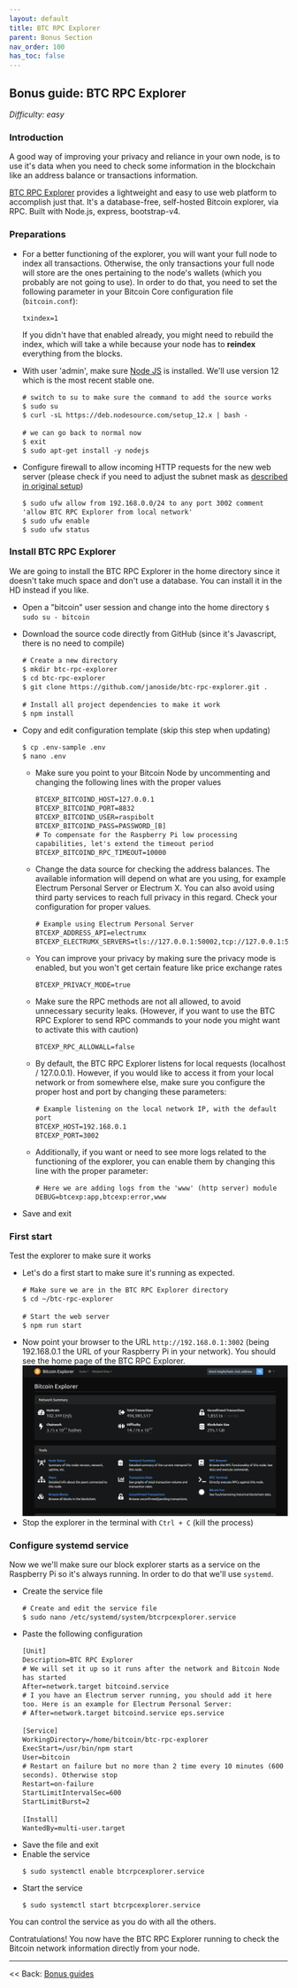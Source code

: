 ```yaml
---
layout: default
title: BTC RPC Explorer
parent: Bonus Section
nav_order: 100
has_toc: false
---
```

## Bonus guide: BTC RPC Explorer

*Difficulty: easy*

### Introduction

A good way of improving your privacy and reliance in your own node, is to use it's data when you need to check some information in the blockchain like an address balance or transactions information.

[BTC RPC Explorer](https://github.com/janoside/btc-rpc-explorer) provides a lightweight and easy to use web platform to accomplish just that. It's a database-free, self-hosted Bitcoin explorer, via RPC. Built with Node.js, express, bootstrap-v4.


### Preparations

 * For a better functioning of the explorer, you will want your full node to index all transactions. Otherwise, the only transactions your full node will store are the ones pertaining to the node's wallets (which you probably are not going to use). In order to do that, you need to set the following parameter in your Bitcoin Core configuration file (`bitcoin.conf`):
   ```
   txindex=1
   ```
   If you didn't have that enabled already, you might need to rebuild the index, which will take a while because your node has to **reindex** everything from the blocks.

* With user 'admin', make sure [Node JS](https://nodejs.org) is installed. We'll use version 12 which is the most recent stable one.
  ```
  # switch to su to make sure the command to add the source works
  $ sudo su
  $ curl -sL https://deb.nodesource.com/setup_12.x | bash -

  # we can go back to normal now
  $ exit
  $ sudo apt-get install -y nodejs
  ```

* Configure firewall to allow incoming HTTP requests for the new web server (please check if you need to adjust the subnet mask as [described in original setup](raspibolt_21_security.md#enabling-the-uncomplicated-firewall))
  ```
  $ sudo ufw allow from 192.168.0.0/24 to any port 3002 comment 'allow BTC RPC Explorer from local network'
  $ sudo ufw enable
  $ sudo ufw status
  ```

### Install BTC RPC Explorer

We are going to install the BTC RPC Explorer in the home directory since it doesn't take much space and don't use a database. You can install it in the HD instead if you like.

* Open a "bitcoin" user session and change into the home directory
  `$ sudo su - bitcoin`

* Download the source code directly from GitHub (since it's Javascript, there is no need to compile)
  ```
  # Create a new directory
  $ mkdir btc-rpc-explorer
  $ cd btc-rpc-explorer
  $ git clone https://github.com/janoside/btc-rpc-explorer.git .

  # Install all project dependencies to make it work
  $ npm install
  ```

* Copy and edit configuration template (skip this step when updating)
  ```
  $ cp .env-sample .env
  $ nano .env
  ```
  
  * Make sure you point to your Bitcoin Node by uncommenting and changing the following lines with the proper values
    ```
    BTCEXP_BITCOIND_HOST=127.0.0.1
    BTCEXP_BITCOIND_PORT=8832
    BTCEXP_BITCOIND_USER=raspibolt
    BTCEXP_BITCOIND_PASS=PASSWORD_[B]
    # To compensate for the Raspberry Pi low processing capabilities, let's extend the timeout period
    BTCEXP_BITCOIND_RPC_TIMEOUT=10000
    ```
  * Change the data source for checking the address balances. The available information will depend on what are you using, for example Electrum Personal Server or Electrum X. You can also avoid using third party services to reach full privacy in this regard. Check your configuration for proper values.
    ```
    # Example using Electrum Personal Server
    BTCEXP_ADDRESS_API=electrumx
    BTCEXP_ELECTRUMX_SERVERS=tls://127.0.0.1:50002,tcp://127.0.0.1:50002
    ```
  * You can improve your privacy by making sure the privacy mode is enabled, but you won't get certain feature like price exchange rates
    ```
    BTCEXP_PRIVACY_MODE=true
    ```
  * Make sure the RPC methods are not all allowed, to avoid unnecessary security leaks. (However, if you want to use the BTC RPC Explorer to send RPC commands to your node you might want to activate this with caution)
    ```
    BTCEXP_RPC_ALLOWALL=false
    ```
  * By default, the BTC RPC Explorer listens for local requests (localhost / 127.0.0.1). However, if you would like to access it from your local network or from somewhere else, make sure you configure the proper host and port by changing these parameters:
    ```
    # Example listening on the local network IP, with the default port
    BTCEXP_HOST=192.168.0.1
    BTCEXP_PORT=3002
    ```
  * Additionally, if you want or need to see more logs related to the functioning of the explorer, you can enable them by changing this line with the proper parameter:
    ```
    # Here we are adding logs from the 'www' (http server) module
    DEBUG=btcexp:app,btcexp:error,www
    ```
* Save and exit

### First start

Test the explorer to make sure it works

* Let's do a first start to make sure it's running as expected.
  ```
  # Make sure we are in the BTC RPC Explorer directory
  $ cd ~/btc-rpc-explorer
  
  # Start the web server
  $ npm run start
  ```
* Now point your browser to the URL `http://192.168.0.1:3002` (being 192.168.0.1 the URL of your Raspberry Pi in your network). You should see the home page of the BTC RPC Explorer.
  ![BTC RPC Explorer home screen with dark theme](images/6B_btcrpcexplorer_home.png)
* Stop the explorer in the terminal with `Ctrl + C` (kill the process)

### Configure systemd service

Now we we'll make sure our block explorer starts as a service on the Raspberry Pi so it's always running. In order to do that we'll use `systemd`.

* Create the service file
  ```
  # Create and edit the service file
  $ sudo nano /etc/systemd/system/btcrpcexplorer.service
  ```
* Paste the following configuration
  ```
  [Unit]
  Description=BTC RPC Explorer
  # We will set it up so it runs after the network and Bitcoin Node has started
  After=network.target bitcoind.service
  # I you have an Electrum server running, you should add it here too. Here is an example for Electrum Personal Server:
  # After=network.target bitcoind.service eps.service
  
  [Service]
  WorkingDirectory=/home/bitcoin/btc-rpc-explorer
  ExecStart=/usr/bin/npm start
  User=bitcoin
  # Restart on failure but no more than 2 time every 10 minutes (600 seconds). Otherwise stop
  Restart=on-failure
  StartLimitIntervalSec=600
  StartLimitBurst=2
  
  [Install]
  WantedBy=multi-user.target
  ```
* Save the file and exit
* Enable the service
  ```
  $ sudo systemctl enable btcrpcexplorer.service
  ```
* Start the service
  ```
  $ sudo systemctl start btcrpcexplorer.service
  ```

You can control the service as you do with all the others.

Contratulations! You now have the BTC RPC Explorer running to check the Bitcoin network information directly from your node.

---

<< Back: [Bonus guides](raspibolt_60_bonus.md)